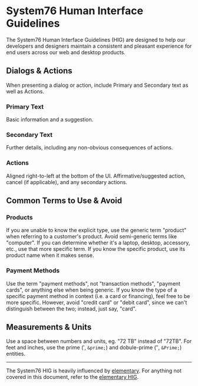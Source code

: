 # System76 Human Interface Guidelines

The System76 Human Interface Guidelines (HIG) are designed to help our developers
and designers maintain a consistent and pleasant experience for end users across
our web and desktop products.

## Dialogs & Actions

When presenting a dialog or action, include Primary and Secondary text as well
as Actions.

### Primary Text

Basic information and a suggestion.

### Secondary Text

Further details, including any non-obvious consequences of actions.

### Actions

Aligned right-to-left at the bottom of the UI. Affirmative/suggested action,
cancel (if applicable), and any secondary actions.

## Common Terms to Use & Avoid

### Products

If you are unable to know the explicit type, use the generic term
"product" when referring to a customer's product. Avoid semi-generic terms like
"computer". If you can determine whether it's a laptop, desktop, accessory,
etc., use that more specific term. If you know the specific product, use its
product name when it makes sense.

### Payment Methods

Use the term "payment methods", not "transaction methods", "payment cards", or
anything else when being generic. If you know the type of a specific payment
method in context (i.e. a card or financing), feel free to be more specific.
However, avoid "credit card" or "debit card", since we can't distinguish between
the two; instead, just say, "card".

## Measurements & Units

Use a space between numbers and units, eg. "72 TB" instead of "72TB". For feet
and inches, use the prime (&prime;, `&prime;`) and dobule-prime (&Prime;,
`&Prime;`) entities.

---

The System76 HIG is heavily influenced by [elementary](https://elementary.io). For anything not covered in this document, refer to the [elementary HIG](https://elementary.io/docs/human-interface-guidelines).
